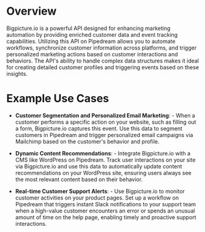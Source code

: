 # Overview

Bigpicture.io is a powerful API designed for enhancing marketing automation by providing enriched customer data and event tracking capabilities. Utilizing this API on Pipedream allows you to automate workflows, synchronize customer information across platforms, and trigger personalized marketing actions based on customer interactions and behaviors. The API's ability to handle complex data structures makes it ideal for creating detailed customer profiles and triggering events based on these insights.

# Example Use Cases

- **Customer Segmentation and Personalized Email Marketing**: - When a customer performs a specific action on your website, such as filling out a form, Bigpicture.io captures this event. Use this data to segment customers in Pipedream and trigger personalized email campaigns via Mailchimp based on the customer's behavior and profile.

- **Dynamic Content Recommendations**: - Integrate Bigpicture.io with a CMS like WordPress on Pipedream. Track user interactions on your site via Bigpicture.io and use this data to automatically update content recommendations on your WordPress site, ensuring users always see the most relevant content based on their behavior.

- **Real-time Customer Support Alerts**: - Use Bigpicture.io to monitor customer activities on your product pages. Set up a workflow on Pipedream that triggers instant Slack notifications to your support team when a high-value customer encounters an error or spends an unusual amount of time on the help page, enabling timely and proactive support interactions.
